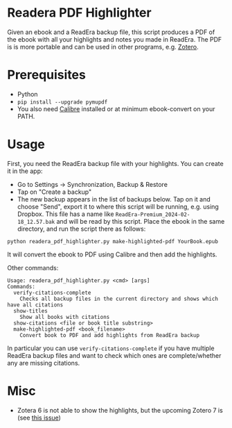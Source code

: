 # Readera PDF Highlighter

Given an ebook and a ReadEra backup file, this script produces a PDF of the ebook with all your highlights and notes
you made in ReadEra. The PDF is is more portable and can be used in other programs, e.g. [Zotero](https://www.zotero.org/).

# Prerequisites

- Python
- `pip install --upgrade pymupdf`
- You also need [Calibre](https://calibre-ebook.com/) installed or at minimum ebook-convert on your PATH.

# Usage

First, you need the ReadEra backup file with your highlights. You can create it in the app:

- Go to Settings -> Synchronization, Backup & Restore
- Tap on "Create a backup"
- The new backup appears in the list of backups below. Tap on it and choose "Send", export it to where this script will be running, e.g. using Dropbox. This file has a name like `ReadEra-Premium_2024-02-18_12.57.bak` and will be read by this script. Place the ebook in the same directory, and run the script there as follows:

`python readera_pdf_highlighter.py make-highlighted-pdf YourBook.epub`

It will convert the ebook to PDF using Calibre and then add the highlights.

Other commands:

```
Usage: readera_pdf_highlighter.py <cmd> [args]
Commands:
  verify-citations-complete
    Checks all backup files in the current directory and shows which have all citations
  show-titles
    Show all books with citations
  show-citations <file or book title substring>
  make-highlighted-pdf <book_filename>
    Convert book to PDF and add highlights from ReadEra backup
```

In particular you can use `verify-citations-complete` if you have multiple ReadEra backup files and want to check which ones are complete/whether any are missing citations.

# Misc

- Zotera 6 is not able to show the highlights, but the upcoming Zotero 7 is (see [this issue](https://forums.zotero.org/discussion/105192/external-pdf-reader-highlights-not-recognized-in-zotero))
